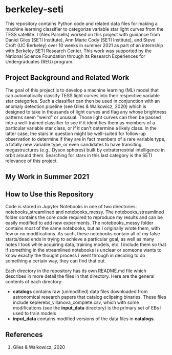 # berkeley-seti
This repository contains Python code and related data files for making a machine learning classifier to categorize variable star light curves from the TESS satellite. I (Alex Parsells) worked on this project with guidance from Daniel Giles (SETI Institute), Ann Marie Cody (SETI Institute), and Steve Croft (UC Berkeley) over 10 weeks in summer 2021 as part of an internship with Berkeley SETI Research Center. This work was supported by the National Science Foundation through its Research Experiences for Undergraduates (REU) program.

## Project Background and Related Work
The goal of this project is to develop a machine learning (ML) model that can automatically classify TESS light curves into their respective variable star categories. Such a classifier can then be used in conjunction with an anomaly detection pipeline (see Giles & Walkowicz, 2020) which is designed to take in thousands of light curves and flag any whose brightness patterns seem "weird" or unusual. Those light curves can then be passed into a well-trained classifier to see if it identifies them as members of a particular variable star class, or if it can't determine a likely class. In the latter case, the stars in question might be well-suited for follow-up observation to determine if they are in fact members of a rare variable type, a totally new variable type, or even candidates to have transiting megastructures (e.g., Dyson spheres) built by extraterrestrial intelligence in orbit around them. Searching for stars in this last category is the SETI relevance of this project.

## My Work in Summer 2021


## How to Use this Repository
Code is stored in Jupyter Notebooks in one of two directories: notebooks_streamlined and notebooks_messy. The notebooks_streamlined folder contains the core code required to reproduce my results and can be easily modified to add new experiments. The notebooks_messy folder contains most of the same notebooks, but as I originally wrote them, with few or no modifications. As such, these notebooks contain all of my false starts/dead ends in trying to achieve a particular goal, as well as many notes I took while acquiring data, training models, etc. I include them so that if something in the streamlined notebooks is unclear or someone wants to know exactly the thought process I went through in deciding to do something a certain way, they can find that out.

Each directory in the repository has its own README.md file which describes in more detail the files in that directory. Here are the general contents of each directory:
* __catalogs__ contains raw (unmodified) data files downloaded from astronomical research papers that catalog eclipsing binaries. These files include keplerebs_villanova_complete.csv, which with some modifications (see the __input_data__ directory) is the primary set of EBs I used to train models
* __input_data__ contains modified versions of the data files in __catalogs__. 

## References
1. Giles & Walkowicz, 2020

